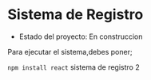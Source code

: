 <h1> Sistema de Registro </h1>

- Estado del proyecto: En construccion 


Para ejecutar el sistema,debes poner; 

```npm install react```
sistema de registro 2 

 
